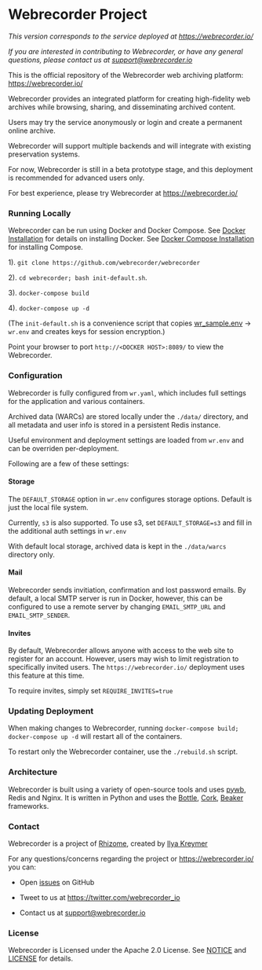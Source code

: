 # Webrecorder Project

*This version corresponds to the service deployed at https://webrecorder.io/*

*If you are interested in contributing to Webrecorder, or have any general questions, please contact us at support@webrecorder.io*

This is the official repository of the Webrecorder web archiving platform: https://webrecorder.io/

Webrecorder provides an integrated platform for creating high-fidelity web archives while browsing, sharing, 
and disseminating archived content.

Users may try the service anonymously or login and create a permanent online archive.

Webrecorder will support multiple backends and will integrate with existing preservation systems.

For now, Webrecorder is still in a beta prototype stage, and this deployment is recommended for advanced users only.

For best experience, please try Webrecorder at https://webrecorder.io/


### Running Locally

Webrecorder can be run using Docker and Docker Compose. See [Docker Installation](https://docs.docker.com/installation/) for details on installing Docker. See [Docker Compose Installation](https://docs.docker.com/compose/install/) for installing Compose.

1). `git clone https://github.com/webrecorder/webrecorder`

2).  `cd webrecorder; bash init-default.sh`.

3). `docker-compose build`

4). `docker-compose up -d`

(The `init-default.sh` is a convenience script that copies [wr_sample.env](wr.env) -> `wr.env` and creates keys for session encryption.)

Point your browser to port `http://<DOCKER HOST>:8089/` to view the Webrecorder.

### Configuration

Webrecorder is fully configured from `wr.yaml`, which includes full settings for the application and various containers.

Archived data (WARCs) are stored locally under the `./data/` directory, and all metadata and user info is stored in a persistent Redis instance.

Useful environment and deployment settings are loaded from `wr.env` and can be overriden per-deployment.

Following are a few of these settings:

#### Storage

The `DEFAULT_STORAGE` option in `wr.env` configures storage options. Default is just the local file system.

Currently, `s3` is also supported. To use s3, set `DEFAULT_STORAGE=s3` and fill in the additional auth settings in `wr.env`

With default local storage, archived data is kept in the `./data/warcs` directory only.


#### Mail

Webrecorder sends invitiation, confirmation and lost password emails. By default, a local SMTP server is run in Docker, however, this can be configured to use a remote server by changing `EMAIL_SMTP_URL` and `EMAIL_SMTP_SENDER`.

#### Invites

By default, Webrecorder allows anyone with access to the web site to register for an account. However, users may wish to limit
registration to specifically invited users. The `https://webrecorder.io/` deployment uses this feature at this time.

To require invites, simply set `REQUIRE_INVITES=true`

### Updating Deployment

When making changes to Webrecorder, running `docker-compose build; docker-compose up -d` will restart all of the containers.

To restart only the Webrecorder container, use the `./rebuild.sh` script.

### Architecture

Webrecorder is built using a variety of open-source tools and uses [pywb](https://github.com/ikreymer/pywb), Redis and Nginx. It is written in Python and uses the [Bottle](http://bottlepy.org/docs/dev/index.html), [Cork](http://cork.firelet.net/), [Beaker](https://beaker.readthedocs.org/en/latest/) frameworks.

### Contact

Webrecorder is a project of [Rhizome](https://rhizome.org), created by [Ilya Kreymer](https://github.com/ikreymer)

For any questions/concerns regarding the project or https://webrecorder.io/ you can:

* Open [issues](https://github.com/webrecorder/webrecorder/issues) on GitHub

* Tweet to us at https://twitter.com/webrecorder_io

* Contact us at support@webrecorder.io


### License

Webrecorder is Licensed under the Apache 2.0 License. See [NOTICE](NOTICE) and [LICENSE](LICENSE) for details.
